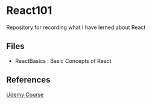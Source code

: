 # React101
Repository for recording what I have lerned about React

## Files
- ReactBasics : Basic Concepts of React 

## References
[Udemy Course](https://www.udemy.com/course/react-redux/)
